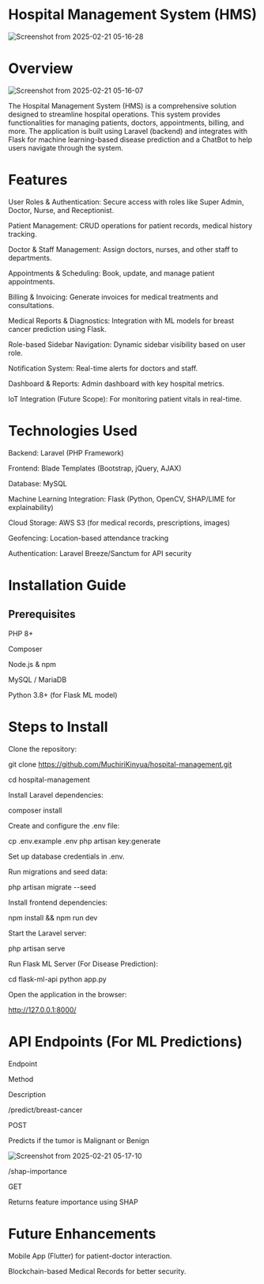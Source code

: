 # Hospital Management System (HMS)

![Screenshot from 2025-02-21 05-16-28](https://github.com/user-attachments/assets/4cfcf315-4560-45d2-82d8-110ab6007bb0)

# Overview

![Screenshot from 2025-02-21 05-16-07](https://github.com/user-attachments/assets/8288f08e-c975-43a8-ab43-429592bd6efb)

The Hospital Management System (HMS) is a comprehensive solution designed to streamline hospital operations. This system provides functionalities for managing patients, doctors, appointments, billing, and more. The application is built using Laravel (backend) and integrates with Flask for machine learning-based disease prediction and a ChatBot to help users navigate through the system.

# Features

User Roles & Authentication: Secure access with roles like Super Admin, Doctor, Nurse, and Receptionist.

Patient Management: CRUD operations for patient records, medical history tracking.

Doctor & Staff Management: Assign doctors, nurses, and other staff to departments.

Appointments & Scheduling: Book, update, and manage patient appointments.

Billing & Invoicing: Generate invoices for medical treatments and consultations.

Medical Reports & Diagnostics: Integration with ML models for breast cancer prediction using Flask.

Role-based Sidebar Navigation: Dynamic sidebar visibility based on user role.

Notification System: Real-time alerts for doctors and staff.

Dashboard & Reports: Admin dashboard with key hospital metrics.

IoT Integration (Future Scope): For monitoring patient vitals in real-time.

# Technologies Used

Backend: Laravel (PHP Framework)

Frontend: Blade Templates (Bootstrap, jQuery, AJAX)

Database: MySQL

Machine Learning Integration: Flask (Python, OpenCV, SHAP/LIME for explainability)

Cloud Storage: AWS S3 (for medical records, prescriptions, images)

Geofencing: Location-based attendance tracking

Authentication: Laravel Breeze/Sanctum for API security

# Installation Guide

## Prerequisites

PHP 8+

Composer

Node.js & npm

MySQL / MariaDB

Python 3.8+ (for Flask ML model)

# Steps to Install

Clone the repository:

git clone https://github.com/MuchiriKinyua/hospital-management.git

cd hospital-management

Install Laravel dependencies:

composer install

Create and configure the .env file:

cp .env.example .env
php artisan key:generate

Set up database credentials in .env.

Run migrations and seed data:

php artisan migrate --seed

Install frontend dependencies:

npm install && npm run dev

Start the Laravel server:

php artisan serve

Run Flask ML Server (For Disease Prediction):

cd flask-ml-api
python app.py

Open the application in the browser:

http://127.0.0.1:8000/

# API Endpoints (For ML Predictions)

Endpoint

Method

Description

/predict/breast-cancer

POST

Predicts if the tumor is Malignant or Benign

![Screenshot from 2025-02-21 05-17-10](https://github.com/user-attachments/assets/f5950055-b8a4-4587-9895-1b00017633a7)

/shap-importance

GET

Returns feature importance using SHAP

# Future Enhancements

Mobile App (Flutter) for patient-doctor interaction.

Blockchain-based Medical Records for better security.
